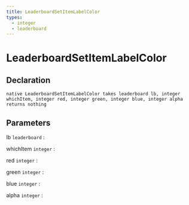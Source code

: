 ```yaml
---
title: LeaderboardSetItemLabelColor
types:
  - integer
  - leaderboard
---
```


# LeaderboardSetItemLabelColor

## Declaration

```jass
native LeaderboardSetItemLabelColor takes leaderboard lb, integer whichItem, integer red, integer green, integer blue, integer alpha returns nothing
```

## Parameters
lb `leaderboard`
: 

whichItem `integer`
: 

red `integer`
: 

green `integer`
: 

blue `integer`
: 

alpha `integer`
: 
